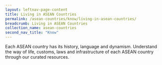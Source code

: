 ```yaml
---
layout: leftnav-page-content
title: Living in ASEAN Countries
permalink: /asean-countries/know/living-in-asean-countries/
breadcrumb: Living in ASEAN Countries
collection_name: asean-countries
second_nav_title: "Know"
---
```


Each ASEAN country has its history, language and dynamism. Understand the way of life, customs, laws and infrastructure of each ASEAN country through our curated resources.